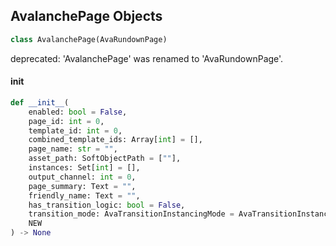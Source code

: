 ## AvalanchePage Objects

```python
class AvalanchePage(AvaRundownPage)
```

deprecated: 'AvalanchePage' was renamed to 'AvaRundownPage'.

<a id="unreal.AvalanchePage.__init__"></a>

#### __init__

```python
def __init__(
    enabled: bool = False,
    page_id: int = 0,
    template_id: int = 0,
    combined_template_ids: Array[int] = [],
    page_name: str = "",
    asset_path: SoftObjectPath = [""],
    instances: Set[int] = [],
    output_channel: int = 0,
    page_summary: Text = "",
    friendly_name: Text = "",
    has_transition_logic: bool = False,
    transition_mode: AvaTransitionInstancingMode = AvaTransitionInstancingMode.
    NEW
) -> None
```

<a id="unreal.DisplayClusterPositionalParams"></a>